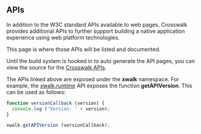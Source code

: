 ## APIs
In addition to the W3C standard APIs available to web pages, Crosswalk provides additional APIs to further support building a native application experience using web platform technologies.

This page is where those APIs will be listed and documented.

Until the build system is hooked in to auto generate the API pages, you can view the source for the <a href='https://github.com/crosswalk-project/crosswalk/tree/master/jsapi'>Crosswalk APIs</a>.

The APIs linked above are exposed under the **xwalk** namespace. For example, the <a href='https://github.com/crosswalk-project/crosswalk/blob/master/jsapi/runtime.idl'>xwalk.runtime</a> API exposes the function **getAPIVersion**. This can be used as follows:

```javascript
function versionCallback (version) {
  console.log ('Version: ' + version);
}

xwalk.getAPIVersion (versionCallback);
```